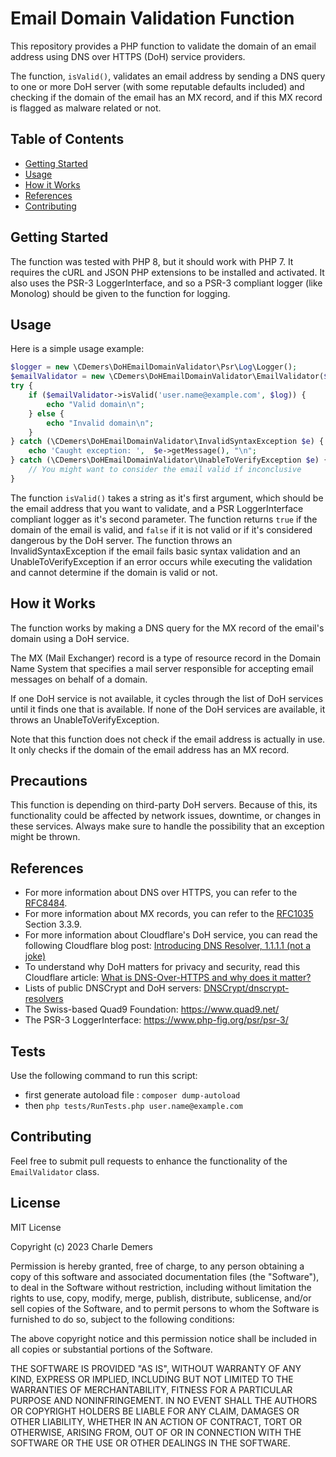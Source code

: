 # Email Domain Validation Function

This repository provides a PHP function to validate the domain of an email address using DNS over HTTPS 
(DoH) service providers.

The function, `isValid()`, validates an email address by sending a DNS query to one or more DoH 
server (with some reputable defaults included) and checking if the domain of the email has an MX record, and if this MX
record is flagged as malware related or not.

## Table of Contents

- [Getting Started](#getting-started)
- [Usage](#usage)
- [How it Works](#how-it-works)
- [References](#references)
- [Contributing](#contributing)

## Getting Started

The function was tested with PHP 8, but it should work with PHP 7. It requires the cURL and JSON PHP extensions to be 
installed and activated. It also uses the PSR-3 LoggerInterface, and so a PSR-3 compliant logger (like Monolog) should 
be given to the function for logging.

## Usage

Here is a simple usage example:

```php
$logger = new \CDemers\DoHEmailDomainValidator\Psr\Log\Logger();
$emailValidator = new \CDemers\DoHEmailDomainValidator\EmailValidator($logger);
try {
    if ($emailValidator->isValid('user.name@example.com', $log)) {
        echo "Valid domain\n";
    } else {
        echo "Invalid domain\n";
    }
} catch (\CDemers\DoHEmailDomainValidator\InvalidSyntaxException $e) {
    echo 'Caught exception: ',  $e->getMessage(), "\n";
} catch (\CDemers\DoHEmailDomainValidator\UnableToVerifyException $e) {
    // You might want to consider the email valid if inconclusive
}
```

The function `isValid()` takes a string as it's first argument, which should be the email address 
that you want to validate, and a PSR LoggerInterface compliant logger as it's second parameter. The function returns 
`true` if the domain of the email is valid, and `false` if it is not valid or if it's considered dangerous by the DoH
server. The function throws an InvalidSyntaxException if the email fails basic syntax validation and an 
UnableToVerifyException if an error occurs while executing the validation and cannot determine if the domain is valid or 
not.

## How it Works

The function works by making a DNS query for the MX record of the email's domain using a DoH service.

The MX (Mail Exchanger) record is a type of resource record in the Domain Name System that specifies a mail server 
responsible for accepting email messages on behalf of a domain.

If one DoH service is not available, it cycles through the list of DoH services until it finds one that is available. If
none of the DoH services are available, it throws an UnableToVerifyException.

Note that this function does not check if the email address is actually in use. It only checks if the domain of
the email address has an MX record.

## Precautions

This function is depending on third-party DoH servers. Because of this, its functionality could be affected by network 
issues, downtime, or changes in these services. Always make sure to handle the possibility that an exception might be 
thrown.

## References

- For more information about DNS over HTTPS, you can refer to the [RFC8484](https://datatracker.ietf.org/doc/html/rfc8484).
- For more information about MX records, you can refer to the [RFC1035](https://datatracker.ietf.org/doc/html/rfc1035) Section 3.3.9.
- For more information about Cloudflare's DoH service, you can read the following Cloudflare blog post: [Introducing DNS Resolver, 1.1.1.1 (not a joke)](https://blog.cloudflare.com/dns-resolver-1-1-1-1/)
- To understand why DoH matters for privacy and security, read this Cloudflare article: [What is DNS-Over-HTTPS and why does it matter?](https://developers.cloudflare.com/fundamentals/dns/dns-over-https)
- Lists of public DNSCrypt and DoH servers: [DNSCrypt/dnscrypt-resolvers](https://github.com/DNSCrypt/dnscrypt-resolvers)
- The Swiss-based Quad9 Foundation: https://www.quad9.net/
- The PSR-3 LoggerInterface: https://www.php-fig.org/psr/psr-3/

## Tests
Use the following command to run this script:
- first generate autoload file : `composer dump-autoload`
- then `php tests/RunTests.php user.name@example.com`

## Contributing

Feel free to submit pull requests to enhance the functionality of the `EmailValidator` class.

## License

MIT License

Copyright (c) 2023 Charle Demers

Permission is hereby granted, free of charge, to any person obtaining a copy
of this software and associated documentation files (the "Software"), to deal
in the Software without restriction, including without limitation the rights
to use, copy, modify, merge, publish, distribute, sublicense, and/or sell
copies of the Software, and to permit persons to whom the Software is
furnished to do so, subject to the following conditions:

The above copyright notice and this permission notice shall be included in all
copies or substantial portions of the Software.

THE SOFTWARE IS PROVIDED "AS IS", WITHOUT WARRANTY OF ANY KIND, EXPRESS OR
IMPLIED, INCLUDING BUT NOT LIMITED TO THE WARRANTIES OF MERCHANTABILITY,
FITNESS FOR A PARTICULAR PURPOSE AND NONINFRINGEMENT. IN NO EVENT SHALL THE
AUTHORS OR COPYRIGHT HOLDERS BE LIABLE FOR ANY CLAIM, DAMAGES OR OTHER
LIABILITY, WHETHER IN AN ACTION OF CONTRACT, TORT OR OTHERWISE, ARISING FROM,
OUT OF OR IN CONNECTION WITH THE SOFTWARE OR THE USE OR OTHER DEALINGS IN THE
SOFTWARE.
